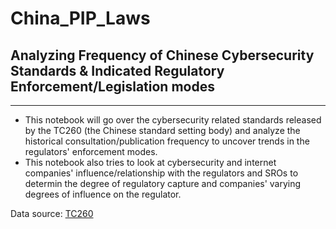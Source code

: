 # China_PIP_Laws

## Analyzing Frequency of Chinese Cybersecurity Standards & Indicated Regulatory Enforcement/Legislation modes
------------

- This notebook will go over the cybersecurity related standards released by the TC260 (the Chinese standard setting body) and analyze the historical consultation/publication frequency to uncover trends in the regulators' enforcement modes.
- This notebook also tries to look at cybersecurity and internet companies' influence/relationship with the regulators and SROs to determin the degree of regulatory capture and companies' varying degrees of influence on the regulator.

Data source: [TC260](https://www.tc260.org.cn/front/bzzqyjList.html?postType=&start=1&length=1000)
